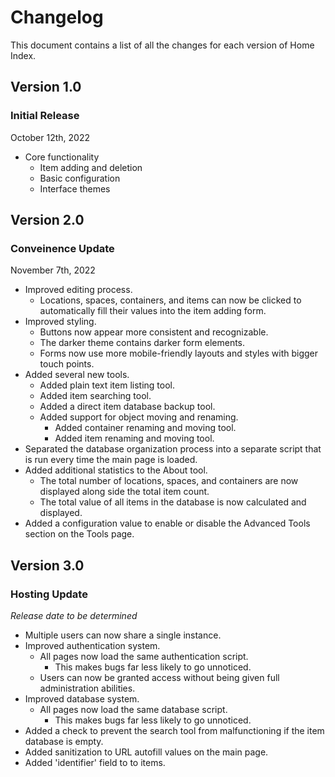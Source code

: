 # Changelog

This document contains a list of all the changes for each version of Home Index.


## Version 1.0

### Initial Release

October 12th, 2022

- Core functionality
    - Item adding and deletion
    - Basic configuration
    - Interface themes


## Version 2.0

### Conveinence Update

November 7th, 2022

- Improved editing process.
    - Locations, spaces, containers, and items can now be clicked to automatically fill their values into the item adding form.
- Improved styling.
    - Buttons now appear more consistent and recognizable.
    - The darker theme contains darker form elements.
    - Forms now use more mobile-friendly layouts and styles with bigger touch points.
- Added several new tools.
    - Added plain text item listing tool.
    - Added item searching tool.
    - Added a direct item database backup tool.
    - Added support for object moving and renaming.
        - Added container renaming and moving tool.
        - Added item renaming and moving tool.
- Separated the database organization process into a separate script that is run every time the main page is loaded.
- Added additional statistics to the About tool.
    - The total number of locations, spaces, and containers are now displayed along side the total item count.
    - The total value of all items in the database is now calculated and displayed.
- Added a configuration value to enable or disable the Advanced Tools section on the Tools page.


## Version 3.0

### Hosting Update

*Release date to be determined*

- Multiple users can now share a single instance.
- Improved authentication system.
    - All pages now load the same authentication script.
        - This makes bugs far less likely to go unnoticed.
    - Users can now be granted access without being given full administration abilities.
- Improved database system.
    - All pages now load the same database script.
        - This makes bugs far less likely to go unnoticed.
- Added a check to prevent the search tool from malfunctioning if the item database is empty.
- Added sanitization to URL autofill values on the main page.
- Added 'identifier' field to to items.
